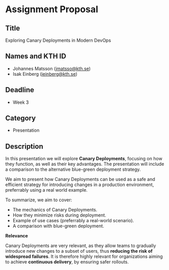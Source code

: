 # Assignment Proposal

## Title

Exploring Canary Deployments in Modern DevOps

## Names and KTH ID

- Johannes Matsson (jmatsso@kth.se)
- Isak Einberg (ieinberg@kth.se)

## Deadline

- Week 3

## Category

- Presentation

## Description

In this presentation we will explore **Canary Deployments**, focusing on how they function, as well as their key advantages. The presentation will include a comparison to the alternative blue-green deployment strategy. 

We aim to present how Canary Deployments can be used as a safe and efficient strategy for introducing changes in a production environment, preferrably using a real world example.

To summarize, we aim to cover:
- The mechanics of Canary Deployments.
- How they minimize risks during deployment.
- Example of use cases (preferrably a real-world scenario).
- A comparison with blue-green deployment.

**Relevance**

Canary Deployments are very relevant, as they allow teams to gradually introduce new changes to a subset of users, thus **reducing the risk of widespread failures**. It is therefore highly relevant for organizations aiming to achieve **continuous delivery**, by ensuring safer rollouts.